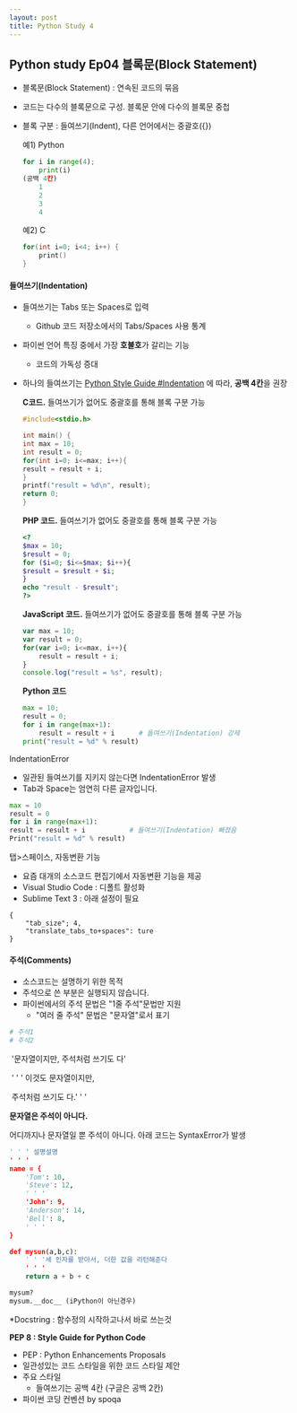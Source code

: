 ```yaml
---
layout: post
title: Python Study 4
---
```


## Python study Ep04 블록문(Block Statement)

- 블록문(Block Statement) : 연속된 코드의 묶음
- 코드는 다수의 블록문으로 구성. 블록문 안에 다수의 블록문 중첩
- 블록 구분 : 들여쓰기(Indent), 다른 언어에서는 중괄호({})

  예1) Python

    ```python
    for i in range(4);
	    print(i)
    (공백 4칸)
	    1 
	    2
	    3
	    4
    ```

    예2) C

    ```c
    for(int i=0; i<4; i++) {
        print()
    }
    ```

#### 들여쓰기(Indentation)

- 들여쓰기는 Tabs 또는 Spaces로 입력
  - Github 코드 저장소에서의 Tabs/Spaces 사용 통계
- 파이썬 언어 특징 중에서 가장 **호불호**가 갈리는 기능
  - 코드의 가독성 증대
- 하나의 들여쓰기는 <u>Python Style Guide #Indentation</u> 에 따라, **공백 4칸**을 권장

    **C코드.** 들여쓰기가 없어도 중괄호를 통해 블록 구분 가능

    ```c
    #include<stdio.h>

    int main() {
    int max = 10;
    int result = 0;
    for(int i=0; i<=max; i++){
    result = result + i;
    }
    printf("result = %d\n", result);
    return 0;
    }
    ```

    **PHP 코드.** 들여쓰기가 없어도 중괄호를 통해 블록 구분 가능

    ```php
    <?
    $max = 10;
    $result = 0;
    for ($i=0; $i<=$max; $i++){
    $result = $result + $i;
    }
    echo "result - $result";
    ?>    
    ```

    **JavaScript 코드.** 들여쓰기가 없어도 중괄호를 통해 블록 구분 가능

    ```javascript
    var max = 10;
    var result = 0;
    for(var i=0; i<=max, i++){
        result = result + i;
    }
    console.log("result = %s", result);
    ```

    **Python 코드**

    ```python
    max = 10;
    result = 0;
    for i in range(max+1):
        result = result + i      # 들여쓰기(Indentation) 강제
    print("result = %d" % result)
    ```

IndentationError

- 일관된 들여쓰기를 지키지 않는다면 IndentationError 발생
- Tab과 Space는 엄연히 다른 글자입니다.

```python
max = 10
result = 0
for i in range(max+1):
result = result + i           # 들여쓰기(Indentation) 빠졌음
Print("result = %d" % result)
```

탭>스페이스, 자동변환 기능

- 요즘 대개의 소스코드 편집기에서 자동변환 기능을 제공
- Visual Studio Code : 디폴트 활성화
- Sublime Text 3 : 아래 설정이 필요

```
{
    "tab_size"; 4,
    "translate_tabs_to+spaces": ture
}
```

#### 주석(Comments)

- 소스코드는 설명하기 위한 목적
- 주석으로 쓴 부분은 실행되지 않습니다. 
- 파이썬에서의 주석 문법은 "1줄 주석"문법만 지원
  - "여러 줄 주석" 문법은 "문자열"로서 표기

```python
# 주석1
# 주석2
```

​	'문자열이지만, 주석처럼 쓰기도 다'

​	' ' ' 이것도 문자열이지만, 

​	주석처럼 쓰기도 다.' ' ' 

**문자열은 주석이 아니다.**

어디까지나 문자열일 뿐 주석이 아니다. 아래 코드는 SyntaxError가 발생

```python
' ' ' 설명설명
' ' '
name = {
	'Tom': 10,
	'Steve': 12,
	' ' '
	'John': 9,
	'Anderson': 14,
	'Bell': 8,
	' ' '
}

def mysun(a,b,c):
    ' ' '세 인자를 받아서, 더한 값을 리턴해준다
    ' ' '
    return a + b + c

mysum?
mysum.__doc__ (iPython이 아닌경우)
```

 *Docstring : 함수정의 시작하고나서 바로 쓰는것

 **PEP 8 : Style Guide for Python Code**

- PEP : Python Enhancements Proposals
- 일관성있는 코드 스타일을 위한 코드 스타일 제안
- 주요 스타일
  - 들여쓰기는 공백 4칸 (구글은 공백 2칸)
- 파이썬 코딩 컨벤션 by spoqa 
